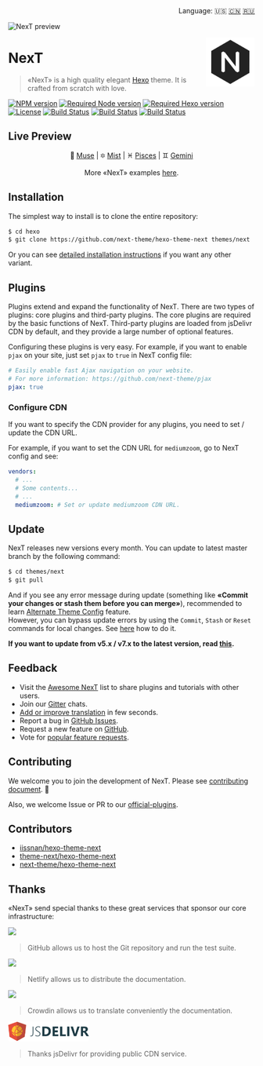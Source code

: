 <div align="right">
  Language:
  🇺🇸
  <a title="Chinese" href="docs/zh-CN/README.md">🇨🇳</a>
  <a title="Russian" href="docs/ru/README.md">🇷🇺</a>
</div>

![NexT preview](https://user-images.githubusercontent.com/16272760/83972923-98baae80-a915-11ea-8142-3cf875dad8bf.png)

<a title="NexT website" href="https://theme-next.js.org"><img align="right" alt="NexT logo" width="100" height="100" src="https://raw.githubusercontent.com/next-theme/hexo-theme-next/master/source/images/logo.svg"></a>

# NexT

> «NexT» is a high quality elegant [Hexo](https://hexo.io) theme. It is crafted from scratch with love.

[![NPM version](https://img.shields.io/npm/v/hexo-theme-next?color=red&logo=npm&style=flat-square)](https://www.npmjs.com/package/hexo-theme-next)
[![Required Node version](https://img.shields.io/node/v/hexo-theme-next?color=green&logo=node.js&style=flat-square)](https://nodejs.org)
[![Required Hexo version](https://img.shields.io/badge/hexo-%3E=4.0.0-blue?style=flat-square&logo=hexo)](https://hexo.io)
[![License](https://img.shields.io/badge/license-%20AGPL-orange?style=flat-square&logo=gnu)](https://github.com/next-theme/hexo-theme-next/blob/master/LICENSE.md)
[![Build Status](https://img.shields.io/lgtm/grade/javascript/github/next-theme/hexo-theme-next?label=code%20quality&logo=lgtm&style=flat-square)](https://lgtm.com/projects/g/next-theme/hexo-theme-next/)
[![Build Status](https://img.shields.io/github/workflow/status/next-theme/hexo-theme-next/Linter?label=test&logo=github&style=flat-square)](https://github.com/next-theme/hexo-theme-next/actions)
[![Build Status](https://img.shields.io/netlify/bc28ebb2-8371-4a33-a1eb-e0a15e909168?logo=netlify&style=flat-square)](https://app.netlify.com/sites/hexo-theme-next/deploys)

## Live Preview

<p align="center">
  💟 <a href="https://theme-next.js.org/muse/">Muse</a> | 🔯 <a href="https://theme-next.js.org/mist/">Mist</a> | ♓️ <a href="https://theme-next.js.org/pisces/">Pisces</a> | ♊️ <a href="https://theme-next.js.org">Gemini</a>
<br>
<br>
  More «NexT» examples <a href="https://github.com/next-theme/awesome-next#live-preview">here</a>.
</p>

## Installation

The simplest way to install is to clone the entire repository:

```sh
$ cd hexo
$ git clone https://github.com/next-theme/hexo-theme-next themes/next
```

Or you can see [detailed installation instructions][docs-installation-url] if you want any other variant.

## Plugins

Plugins extend and expand the functionality of NexT. There are two types of plugins: core plugins and third-party plugins. The core plugins are required by the basic functions of NexT. Third-party plugins are loaded from jsDelivr CDN by default, and they provide a large number of optional features.

Configuring these plugins is very easy. For example, if you want to enable `pjax` on your site, just set `pjax` to `true` in NexT config file:

```yml
# Easily enable fast Ajax navigation on your website.
# For more information: https://github.com/next-theme/pjax
pjax: true
```

### Configure CDN

If you want to specify the CDN provider for any plugins, you need to set / update the CDN URL.

For example, if you want to set the CDN URL for `mediumzoom`, go to NexT config and see:

```yml
vendors:
  # ...
  # Some contents...
  # ...
  mediumzoom: # Set or update mediumzoom CDN URL.
```

## Update

NexT releases new versions every month. You can update to latest master branch by the following command:

```sh
$ cd themes/next
$ git pull
```

And if you see any error message during update (something like **«Commit your changes or stash them before you can merge»**), recommended to learn [Alternate Theme Config][docs-data-files-url] feature.\
However, you can bypass update errors by using the `Commit`, `Stash` or `Reset` commands for local changes. See [here](https://stackoverflow.com/a/15745424/5861495) how to do it.

**If you want to update from v5.x / v7.x to the latest version, read [this][docs-update-5-1-x-url].**

## Feedback

* Visit the [Awesome NexT][awesome-next-url] list to share plugins and tutorials with other users.
* Join our [Gitter][gitter-url] chats.
* [Add or improve translation][i18n-url] in few seconds.
* Report a bug in [GitHub Issues][issues-bug-url].
* Request a new feature on [GitHub][issues-feat-url].
* Vote for [popular feature requests][feat-req-vote-url].

## Contributing

We welcome you to join the development of NexT. Please see [contributing document][contributing-document-url]. 🤗

Also, we welcome Issue or PR to our [official-plugins][official-plugins-url].

## Contributors

- [iissnan/hexo-theme-next](https://github.com/iissnan/hexo-theme-next/graphs/contributors)
- [theme-next/hexo-theme-next](https://github.com/theme-next/hexo-theme-next/graphs/contributors)
- [next-theme/hexo-theme-next](https://github.com/next-theme/hexo-theme-next/graphs/contributors)

## Thanks

«NexT» send special thanks to these great services that sponsor our core infrastructure:

<a href="https://github.com"><img height="40" src="https://github.githubassets.com/images/modules/logos_page/GitHub-Logo.png"></a>

> GitHub allows us to host the Git repository and run the test suite.

<a href="https://www.netlify.com"><img height="40" src="https://www.netlify.com/img/press/logos/full-logo-light.svg"></a>

> Netlify allows us to distribute the documentation.

<a href="https://crowdin.com"><img height="40" src="https://support.crowdin.com/assets/logos/crowdin-logo-small-black.svg"></a>

> Crowdin allows us to translate conveniently the documentation.

<a href="https://www.jsdelivr.com"><img height="40" src="https://raw.githubusercontent.com/jsdelivr/jsdelivr-media/master/default/svg/jsdelivr-logo-horizontal.svg"></a>

> Thanks jsDelivr for providing public CDN service.

[docs-installation-url]: https://theme-next.js.org/docs/getting-started/installation.html
[docs-data-files-url]: https://theme-next.js.org/docs/getting-started/configuration.html
[docs-update-5-1-x-url]: https://theme-next.js.org/docs/getting-started/update-from-v5.html

[gitter-url]: https://gitter.im/hexo-next
[i18n-url]: https://crowdin.com/project/hexo-theme-next

[awesome-next-url]: https://github.com/next-theme/awesome-next
[issues-bug-url]: https://github.com/next-theme/hexo-theme-next/issues/new?assignees=&labels=Bug&template=bug-report.md
[issues-feat-url]: https://github.com/next-theme/hexo-theme-next/issues/new?assignees=&labels=Feature+Request&template=feature-request.md
[feat-req-vote-url]: https://github.com/next-theme/hexo-theme-next/issues?q=is%3Aopen+is%3Aissue+label%3A%22Feature+Request%22

[contributing-document-url]: https://github.com/next-theme/hexo-theme-next/blob/master/.github/CONTRIBUTING.md
[official-plugins-url]: https://github.com/next-theme
